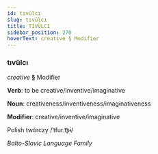 ```yaml
---
id: tıvülcı
slug: tıvülcı
title: TIVÜLCI
sidebar_position: 270
hoverText: creative § Modifier
---
```


### tıvülcı

*creative* **§** Modifier

**Verb**: to be creative/inventive/imaginative

**Noun**: creativeness/inventiveness/imaginativeness

**Modifier**: creative/inventive/imaginative

Polish twórczy /ˈtfur.t͡ʂɨ/

*Balto-Slavic Language Family*